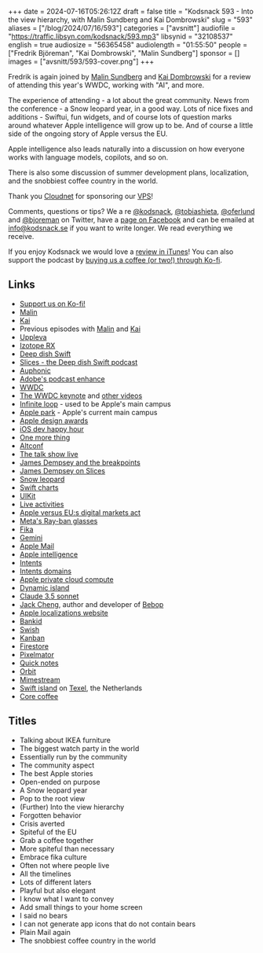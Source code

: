 +++
date = 2024-07-16T05:26:12Z
draft = false
title = "Kodsnack 593 - Into the view hierarchy, with Malin Sundberg and Kai Dombrowski"
slug = "593"
aliases = ["/blog/2024/07/16/593"]
categories = ["avsnitt"]
audiofile = "https://traffic.libsyn.com/kodsnack/593.mp3"
libsynid = "32108537"
english = true
audiosize = "56365458"
audiolength = "01:55:50"
people = ["Fredrik Björeman", "Kai Dombrowski", "Malin Sundberg"]
sponsor = []
images = ["avsnitt/593/593-cover.png"]
+++

Fredrik is again joined by [Malin Sundberg](https://mastodon.social/@malin) and [Kai Dombrowski](https://mastodon.social/@kaidombrowski) for a review of attending this year's WWDC, working with "AI", and more.

The experience of attending - a lot about the great community.
News from the conference - a Snow leopard year, in a good way. Lots of nice fixes and additions - Swiftui, fun widgets, and of course lots of question marks around whatever Apple intelligence will grow up to be. And of course a little side of the ongoing story of Apple versus the EU.

Apple intelligence also leads naturally into a discussion on how everyone works with language models, copilots, and so on.

There is also some discussion of summer development plans, localization, and the snobbiest coffee country in the world.

Thank you [Cloudnet](http://www.cloudnet.se) for sponsoring our [VPS](http://en.wikipedia.org/wiki/Virtual_private_server)!

Comments, questions or tips? We a	re [@kodsnack](https://www.twitter.com/kodsnack), [@tobiashieta](https://www.twitter.com/tobiashieta), [@oferlund](https://twitter.com/oferlund) and [@bjoreman](https://www.twitter.com/bjoreman) on Twitter, have a [page on Facebook](https://www.facebook.com/kodsnack) and can be emailed at [info@kodsnack.se](mailto:info@kodsnack.se) if you want to write longer. We read everything we receive.

If you enjoy Kodsnack we would love a [review in iTunes](http://itunes.apple.com/se/podcast/kodsnack/id561631498?l=en)! You can also support the podcast by <a href="https://ko-fi.com/kodsnack" rel="payment">buying us a coffee (or two!) through Ko-fi</a>.

## Links ##
* [Support us on Ko-fi!](https://ko-fi.com/kodsnack)
* [Malin](https://mastodon.social/@malin)
* [Kai](https://mastodon.social/@kaidombrowski)
* Previous episodes with [Malin](https://kodsnack.se/people/malin-sundberg/) and [Kai](https://kodsnack.se/people/kai-dombrowski/)
* [Uppleva](https://www.ikea.com/se/sv/p/uppleva-faeste-foer-tv-vridbar-ljusgra-20330599/)
* [Izotope RX](https://www.izotope.com/en/products/rx.html)
* [Deep dish Swift](https://deepdishswift.com/)
* [Slices - the Deep dish Swift podcast](https://slices-the-deep-dish-swift-pod.pinecast.co/)
* [Auphonic](https://auphonic.com/)
* [Adobe's podcast enhance](https://podcast.adobe.com/enhance#)
* [WWDC](https://en.wikipedia.org/wiki/Worldwide_Developers_Conference)
* [The WWDC keynote](https://developer.apple.com/videos/play/wwdc2024/101/) and [other videos](https://developer.apple.com/videos/all-videos/?q=wwdc24)
* [Infinite loop](https://en.wikipedia.org/wiki/Apple_Infinite_Loop_campus) - used to be Apple's main campus
* [Apple park](https://en.wikipedia.org/wiki/Apple_Park) - Apple's current main campus
* [Apple design awards](https://en.wikipedia.org/wiki/Apple_Design_Awards)
* [iOS dev happy hour](https://www.iosdevhappyhour.com/)
* [One more thing](https://omt-conf.com/)
* [Altconf](http://altconf.com/)
* [The talk show live](https://www.youtube.com/watch?v=J7al_Gpolb8)
* [James Dempsey and the breakpoints](https://jamesdempsey.net/music)
* [James Dempsey on Slices](https://slices-the-deep-dish-swift-pod.pinecast.co/episode/8f1fcdf8/james-dempsey)
* [Snow leopard](https://arstechnica.com/gadgets/2009/08/mac-os-x-10-6/)
* [Swift charts](https://developer.apple.com/documentation/charts)
* [UIKit](https://developer.apple.com/documentation/uikit)
* [Live activities](https://developer.apple.com/design/human-interface-guidelines/live-activities/)
* [Apple versus EU:s digital markets act](https://www.macstories.net/stories/understanding-apples-response-to-the-dma/)
* [Meta's Ray-ban glasses](https://www.theverge.com/23922425/ray-ban-meta-smart-glasses-review)
* [Fika](https://en.wikipedia.org/wiki/Coffee_culture#Sweden)
* [Gemini](https://en.wikipedia.org/wiki/Gemini_%28chatbot%29)
* [Apple Mail](https://en.wikipedia.org/wiki/Apple_Mail)
* [Apple intelligence](https://developer.apple.com/apple-intelligence/)
* [Intents](https://developer.apple.com/documentation/appintents/)
* [Intents domains](https://developer.apple.com/documentation/appintents/app-intent-domains)
* [Apple private cloud compute](https://security.apple.com/blog/private-cloud-compute/)
* [Dynamic island](https://www.youtube.com/watch?v=srHDQ_lqLtE)
* [Claude 3.5 sonnet](https://www.anthropic.com/news/claude-3-5-sonnet)
* [Jack Cheng](https://www.jackcheng.com/), author and developer of [Bebop](https://www.jackcheng.com/bebop-design-dev-process/)
* [Apple localizations website](https://applelocalization.com/)
* [Bankid](https://en.wikipedia.org/wiki/BankID)
* [Swish](https://en.wikipedia.org/wiki/Swish_%28payment%29)
* [Kanban](https://en.wikipedia.org/wiki/Kanban_%28development%29)
* [Firestore](https://firebase.google.com/docs/firestore)
* [Pixelmator](https://www.pixelmator.com/pro/)
* [Quick notes](https://developer.apple.com/videos/play/wwdc2021/10264/)
* [Orbit](https://timeinorbit.com/)
* [Mimestream](https://mimestream.com/)
* [Swift island](https://swiftisland.nl/) on [Texel](https://en.wikipedia.org/wiki/Texel), the Netherlands
* [Core coffee](https://www.meetup.com/core-coffee-a-catch-up-for-ios-and-macos-developers/)

## Titles ##
* Talking about IKEA furniture
* The biggest watch party in the world
* Essentially run by the community
* The community aspect
* The best Apple stories
* Open-ended on purpose
* A Snow leopard year
* Pop to the root view
* (Further) Into the view hierarchy
* Forgotten behavior
* Crisis averted
* Spiteful of the EU
* Grab a coffee together
* More spiteful than necessary
* Embrace fika culture
* Often not where people live
* All the timelines
* Lots of different laters
* Playful but also elegant
* I know what I want to convey
* Add small things to your home screen
* I said no bears
* I can not generate app icons that do not contain bears
* Plain Mail again
* The snobbiest coffee country in the world